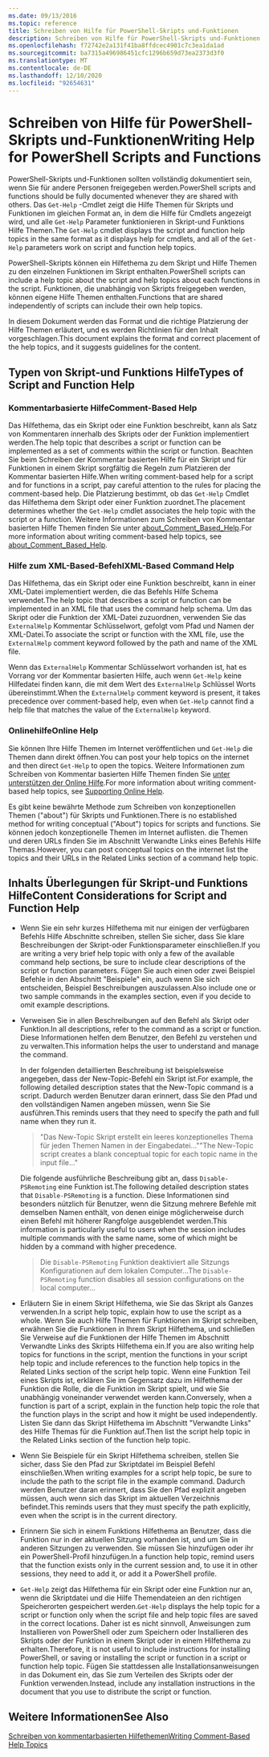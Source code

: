 ```yaml
---
ms.date: 09/13/2016
ms.topic: reference
title: Schreiben von Hilfe für PowerShell-Skripts und-Funktionen
description: Schreiben von Hilfe für PowerShell-Skripts und-Funktionen
ms.openlocfilehash: f72742e2a131f41ba8ffdcec4901c7c3ea1da1ad
ms.sourcegitcommit: ba7315a496986451cfc1296b659d73ea2373d3f0
ms.translationtype: MT
ms.contentlocale: de-DE
ms.lasthandoff: 12/10/2020
ms.locfileid: "92654631"
---
```

# <a name="writing-help-for-powershell-scripts-and-functions"></a><span data-ttu-id="d2354-103">Schreiben von Hilfe für PowerShell-Skripts und-Funktionen</span><span class="sxs-lookup"><span data-stu-id="d2354-103">Writing Help for PowerShell Scripts and Functions</span></span>

<span data-ttu-id="d2354-104">PowerShell-Skripts und-Funktionen sollten vollständig dokumentiert sein, wenn Sie für andere Personen freigegeben werden.</span><span class="sxs-lookup"><span data-stu-id="d2354-104">PowerShell scripts and functions should be fully documented whenever they are shared with others.</span></span>
<span data-ttu-id="d2354-105">Das `Get-Help` -Cmdlet zeigt die Hilfe Themen für Skripts und Funktionen im gleichen Format an, in dem die Hilfe für Cmdlets angezeigt wird, und alle `Get-Help` Parameter funktionieren in Skript-und Funktions Hilfe Themen.</span><span class="sxs-lookup"><span data-stu-id="d2354-105">The `Get-Help` cmdlet displays the script and function help topics in the same format as it displays help for cmdlets, and all of the `Get-Help` parameters work on script and function help topics.</span></span>

<span data-ttu-id="d2354-106">PowerShell-Skripts können ein Hilfethema zu dem Skript und Hilfe Themen zu den einzelnen Funktionen im Skript enthalten.</span><span class="sxs-lookup"><span data-stu-id="d2354-106">PowerShell scripts can include a help topic about the script and help topics about each functions in the script.</span></span> <span data-ttu-id="d2354-107">Funktionen, die unabhängig von Skripts freigegeben werden, können eigene Hilfe Themen enthalten.</span><span class="sxs-lookup"><span data-stu-id="d2354-107">Functions that are shared independently of scripts can include their own help topics.</span></span>

<span data-ttu-id="d2354-108">In diesem Dokument werden das Format und die richtige Platzierung der Hilfe Themen erläutert, und es werden Richtlinien für den Inhalt vorgeschlagen.</span><span class="sxs-lookup"><span data-stu-id="d2354-108">This document explains the format and correct placement of the help topics, and it suggests guidelines for the content.</span></span>

## <a name="types-of-script-and-function-help"></a><span data-ttu-id="d2354-109">Typen von Skript-und Funktions Hilfe</span><span class="sxs-lookup"><span data-stu-id="d2354-109">Types of Script and Function Help</span></span>

### <a name="comment-based-help"></a><span data-ttu-id="d2354-110">Kommentarbasierte Hilfe</span><span class="sxs-lookup"><span data-stu-id="d2354-110">Comment-Based Help</span></span>

<span data-ttu-id="d2354-111">Das Hilfethema, das ein Skript oder eine Funktion beschreibt, kann als Satz von Kommentaren innerhalb des Skripts oder der Funktion implementiert werden.</span><span class="sxs-lookup"><span data-stu-id="d2354-111">The help topic that describes a script or function can be implemented as a set of comments within the script or function.</span></span> <span data-ttu-id="d2354-112">Beachten Sie beim Schreiben der Kommentar basierten Hilfe für ein Skript und für Funktionen in einem Skript sorgfältig die Regeln zum Platzieren der Kommentar basierten Hilfe.</span><span class="sxs-lookup"><span data-stu-id="d2354-112">When writing comment-based help for a script and for functions in a script, pay careful attention to the rules for placing the comment-based help.</span></span> <span data-ttu-id="d2354-113">Die Platzierung bestimmt, ob das `Get-Help` Cmdlet das Hilfethema dem Skript oder einer Funktion zuordnet.</span><span class="sxs-lookup"><span data-stu-id="d2354-113">The placement determines whether the `Get-Help` cmdlet associates the help topic with the script or a function.</span></span> <span data-ttu-id="d2354-114">Weitere Informationen zum Schreiben von Kommentar basierten Hilfe Themen finden Sie unter [about_Comment_Based_Help](/powershell/module/microsoft.powershell.core/about/about_comment_based_help).</span><span class="sxs-lookup"><span data-stu-id="d2354-114">For more information about writing comment-based help topics, see [about_Comment_Based_Help](/powershell/module/microsoft.powershell.core/about/about_comment_based_help).</span></span>

### <a name="xml-based-command-help"></a><span data-ttu-id="d2354-115">Hilfe zum XML-Based-Befehl</span><span class="sxs-lookup"><span data-stu-id="d2354-115">XML-Based Command Help</span></span>

<span data-ttu-id="d2354-116">Das Hilfethema, das ein Skript oder eine Funktion beschreibt, kann in einer XML-Datei implementiert werden, die das Befehls Hilfe Schema verwendet.</span><span class="sxs-lookup"><span data-stu-id="d2354-116">The help topic that describes a script or function can be implemented in an XML file that uses the command help schema.</span></span> <span data-ttu-id="d2354-117">Um das Skript oder die Funktion der XML-Datei zuzuordnen, verwenden Sie das `ExternalHelp` Kommentar Schlüsselwort, gefolgt vom Pfad und Namen der XML-Datei.</span><span class="sxs-lookup"><span data-stu-id="d2354-117">To associate the script or function with the XML file, use the `ExternalHelp` comment keyword followed by the path and name of the XML file.</span></span>

<span data-ttu-id="d2354-118">Wenn das `ExternalHelp` Kommentar Schlüsselwort vorhanden ist, hat es Vorrang vor der Kommentar basierten Hilfe, auch wenn `Get-Help` keine Hilfedatei finden kann, die mit dem Wert des `ExternalHelp` Schlüssel Worts übereinstimmt.</span><span class="sxs-lookup"><span data-stu-id="d2354-118">When the `ExternalHelp` comment keyword is present, it takes precedence over comment-based help, even when `Get-Help` cannot find a help file that matches the value of the `ExternalHelp` keyword.</span></span>

### <a name="online-help"></a><span data-ttu-id="d2354-119">Onlinehilfe</span><span class="sxs-lookup"><span data-stu-id="d2354-119">Online Help</span></span>

<span data-ttu-id="d2354-120">Sie können Ihre Hilfe Themen im Internet veröffentlichen und `Get-Help` die Themen dann direkt öffnen.</span><span class="sxs-lookup"><span data-stu-id="d2354-120">You can post your help topics on the internet and then direct `Get-Help` to open the topics.</span></span> <span data-ttu-id="d2354-121">Weitere Informationen zum Schreiben von Kommentar basierten Hilfe Themen finden Sie [unter unterstützen der Online Hilfe](../module/supporting-online-help.md).</span><span class="sxs-lookup"><span data-stu-id="d2354-121">For more information about writing comment-based help topics, see [Supporting Online Help](../module/supporting-online-help.md).</span></span>

<span data-ttu-id="d2354-122">Es gibt keine bewährte Methode zum Schreiben von konzeptionellen Themen ("about") für Skripts und Funktionen.</span><span class="sxs-lookup"><span data-stu-id="d2354-122">There is no established method for writing conceptual ("About") topics for scripts and functions.</span></span>
<span data-ttu-id="d2354-123">Sie können jedoch konzeptionelle Themen im Internet auflisten. die Themen und deren URLs finden Sie im Abschnitt Verwandte Links eines Befehls Hilfe Themas.</span><span class="sxs-lookup"><span data-stu-id="d2354-123">However, you can post conceptual topics on the internet list the topics and their URLs in the Related Links section of a command help topic.</span></span>

## <a name="content-considerations-for-script-and-function-help"></a><span data-ttu-id="d2354-124">Inhalts Überlegungen für Skript-und Funktions Hilfe</span><span class="sxs-lookup"><span data-stu-id="d2354-124">Content Considerations for Script and Function Help</span></span>

- <span data-ttu-id="d2354-125">Wenn Sie ein sehr kurzes Hilfethema mit nur einigen der verfügbaren Befehls Hilfe Abschnitte schreiben, stellen Sie sicher, dass Sie klare Beschreibungen der Skript-oder Funktionsparameter einschließen.</span><span class="sxs-lookup"><span data-stu-id="d2354-125">If you are writing a very brief help topic with only a few of the available command help sections, be sure to include clear descriptions of the script or function parameters.</span></span> <span data-ttu-id="d2354-126">Fügen Sie auch einen oder zwei Beispiel Befehle in den Abschnitt "Beispiele" ein, auch wenn Sie sich entscheiden, Beispiel Beschreibungen auszulassen.</span><span class="sxs-lookup"><span data-stu-id="d2354-126">Also include one or two sample commands in the examples section, even if you decide to omit example descriptions.</span></span>

- <span data-ttu-id="d2354-127">Verweisen Sie in allen Beschreibungen auf den Befehl als Skript oder Funktion.</span><span class="sxs-lookup"><span data-stu-id="d2354-127">In all descriptions, refer to the command as a script or function.</span></span> <span data-ttu-id="d2354-128">Diese Informationen helfen dem Benutzer, den Befehl zu verstehen und zu verwalten.</span><span class="sxs-lookup"><span data-stu-id="d2354-128">This information helps the user to understand and manage the command.</span></span>

  <span data-ttu-id="d2354-129">In der folgenden detaillierten Beschreibung ist beispielsweise angegeben, dass der New-Topic-Befehl ein Skript ist.</span><span class="sxs-lookup"><span data-stu-id="d2354-129">For example, the following detailed description states that the New-Topic command is a script.</span></span>
  <span data-ttu-id="d2354-130">Dadurch werden Benutzer daran erinnert, dass Sie den Pfad und den vollständigen Namen angeben müssen, wenn Sie Sie ausführen.</span><span class="sxs-lookup"><span data-stu-id="d2354-130">This reminds users that they need to specify the path and full name when they run it.</span></span>

  > <span data-ttu-id="d2354-131">"Das New-Topic Skript erstellt ein leeres konzeptionelles Thema für jeden Themen Namen in der Eingabedatei..."</span><span class="sxs-lookup"><span data-stu-id="d2354-131">"The New-Topic script creates a blank conceptual topic for each topic name in the input file..."</span></span>

  <span data-ttu-id="d2354-132">Die folgende ausführliche Beschreibung gibt an, dass `Disable-PSRemoting` eine Funktion ist.</span><span class="sxs-lookup"><span data-stu-id="d2354-132">The following detailed description states that `Disable-PSRemoting` is a function.</span></span> <span data-ttu-id="d2354-133">Diese Informationen sind besonders nützlich für Benutzer, wenn die Sitzung mehrere Befehle mit demselben Namen enthält, von denen einige möglicherweise durch einen Befehl mit höherer Rangfolge ausgeblendet werden.</span><span class="sxs-lookup"><span data-stu-id="d2354-133">This information is particularly useful to users when the session includes multiple commands with the same name, some of which might be hidden by a command with higher precedence.</span></span>

  > <span data-ttu-id="d2354-134">Die `Disable-PSRemoting` Funktion deaktiviert alle Sitzungs Konfigurationen auf dem lokalen Computer...</span><span class="sxs-lookup"><span data-stu-id="d2354-134">The `Disable-PSRemoting` function disables all session configurations on the local computer...</span></span>

- <span data-ttu-id="d2354-135">Erläutern Sie in einem Skript Hilfethema, wie Sie das Skript als Ganzes verwenden.</span><span class="sxs-lookup"><span data-stu-id="d2354-135">In a script help topic, explain how to use the script as a whole.</span></span> <span data-ttu-id="d2354-136">Wenn Sie auch Hilfe Themen für Funktionen im Skript schreiben, erwähnen Sie die Funktionen in Ihrem Skript Hilfethema, und schließen Sie Verweise auf die Funktionen der Hilfe Themen im Abschnitt Verwandte Links des Skripts Hilfethema ein.</span><span class="sxs-lookup"><span data-stu-id="d2354-136">If you are also writing help topics for functions in the script, mention the functions in your script help topic and include references to the function help topics in the Related Links section of the script help topic.</span></span>
  <span data-ttu-id="d2354-137">Wenn eine Funktion Teil eines Skripts ist, erklären Sie im Gegensatz dazu im Hilfethema der Funktion die Rolle, die die Funktion im Skript spielt, und wie Sie unabhängig voneinander verwendet werden kann.</span><span class="sxs-lookup"><span data-stu-id="d2354-137">Conversely, when a function is part of a script, explain in the function help topic the role that the function plays in the script and how it might be used independently.</span></span> <span data-ttu-id="d2354-138">Listen Sie dann das Skript Hilfethema im Abschnitt "Verwandte Links" des Hilfe Themas für die Funktion auf.</span><span class="sxs-lookup"><span data-stu-id="d2354-138">Then list the script help topic in the Related Links section of the function help topic.</span></span>

- <span data-ttu-id="d2354-139">Wenn Sie Beispiele für ein Skript Hilfethema schreiben, stellen Sie sicher, dass Sie den Pfad zur Skriptdatei im Beispiel Befehl einschließen.</span><span class="sxs-lookup"><span data-stu-id="d2354-139">When writing examples for a script help topic, be sure to include the path to the script file in the example command.</span></span> <span data-ttu-id="d2354-140">Dadurch werden Benutzer daran erinnert, dass Sie den Pfad explizit angeben müssen, auch wenn sich das Skript im aktuellen Verzeichnis befindet.</span><span class="sxs-lookup"><span data-stu-id="d2354-140">This reminds users that they must specify the path explicitly, even when the script is in the current directory.</span></span>

- <span data-ttu-id="d2354-141">Erinnern Sie sich in einem Funktions Hilfethema an Benutzer, dass die Funktion nur in der aktuellen Sitzung vorhanden ist, und um Sie in anderen Sitzungen zu verwenden. Sie müssen Sie hinzufügen oder ihr ein PowerShell-Profil hinzufügen.</span><span class="sxs-lookup"><span data-stu-id="d2354-141">In a function help topic, remind users that the function exists only in the current session and, to use it in other sessions, they need to add it, or add it a PowerShell profile.</span></span>

- <span data-ttu-id="d2354-142">`Get-Help` zeigt das Hilfethema für ein Skript oder eine Funktion nur an, wenn die Skriptdatei und die Hilfe Themendateien an den richtigen Speicherorten gespeichert werden.</span><span class="sxs-lookup"><span data-stu-id="d2354-142">`Get-Help` displays the help topic for a script or function only when the script file and help topic files are saved in the correct locations.</span></span> <span data-ttu-id="d2354-143">Daher ist es nicht sinnvoll, Anweisungen zum Installieren von PowerShell oder zum Speichern oder Installieren des Skripts oder der Funktion in einem Skript oder in einem Hilfethema zu erhalten.</span><span class="sxs-lookup"><span data-stu-id="d2354-143">Therefore, it is not useful to include instructions for installing PowerShell, or saving or installing the script or function in a script or function help topic.</span></span> <span data-ttu-id="d2354-144">Fügen Sie stattdessen alle Installationsanweisungen in das Dokument ein, das Sie zum Verteilen des Skripts oder der Funktion verwenden.</span><span class="sxs-lookup"><span data-stu-id="d2354-144">Instead, include any installation instructions in the document that you use to distribute the script or function.</span></span>

## <a name="see-also"></a><span data-ttu-id="d2354-145">Weitere Informationen</span><span class="sxs-lookup"><span data-stu-id="d2354-145">See Also</span></span>

[<span data-ttu-id="d2354-146">Schreiben von kommentarbasierten Hilfethemen</span><span class="sxs-lookup"><span data-stu-id="d2354-146">Writing Comment-Based Help Topics</span></span>](./writing-comment-based-help-topics.md)
